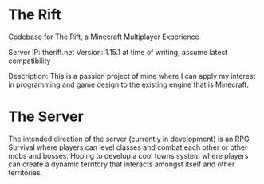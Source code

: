 # The Rift
Codebase for The Rift, a Minecraft Multiplayer Experience

Server IP: therift.net
Version: 1.15.1 at time of writing, assume latest compatibility

Description: This is a passion project of mine where I can apply my interest in programming and game design to the existing engine that is Minecraft.

# The Server
The intended direction of the server (currently in development) is an RPG Survival where players can level classes and combat each other or other mobs and bosses. Hoping to develop a cool towns system where players can create a dynamic territory that interacts amongst itself and other territories.
